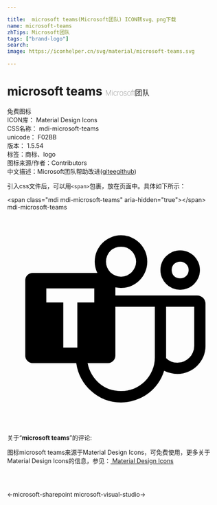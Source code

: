 ```yaml
---

title:  microsoft teams(Microsoft团队) ICON转svg、png下载
name: microsoft-teams
zhTips: Microsoft团队
tags: ["brand-logo"]
search: 
image: https://iconhelper.cn/svg/material/microsoft-teams.svg

---
```


# microsoft teams  <small style="font-size: 60%;font-weight: 100">Microsoft团队</small>


<div class="detail-page">
<p>
<span><span class="badge-success badge">免费图标</span> </span>
<br/>
<span>
ICON库：
<span class="badge-secondary badge">Material Design Icons</span> 
</span>
<br/>
<span>
CSS名称：
<span class="badge-secondary badge">mdi-microsoft-teams</span> 
</span>
<br/>
<span>
unicode：
<span class="badge-secondary badge">F02BB</span> 
<copy-btn content='F02BB' btn-title=""></copy-btn>
<copy-btn :content='String.fromCodePoint(parseInt("F02BB", 16))' btn-title="复制U"></copy-btn>
</span>
<br/>
<span>
版本：
<span class="badge-secondary badge">1.5.54</span> 
</span><br/><span>标签：<span class="badge-light badge"><router-link to="/tags/brand-logo.html">商标、logo</router-link></span></span>
<br/>
<span>图标来源/作者：<span class="badge-light badge">Contributors</span></span> 
<br/>
<span class="zh-detail">中文描述：<span class="badge-primary badge">Microsoft团队</span><span class="help-link"><span>帮助改进</span>(<a href="https://gitee.com/liuwave/icon-helper/edit/master/json/material/microsoft-teams.json" target="_blank" rel="noopener noreferrer">gitee</a><a href="https://github.com/liuwave/icon-helper/edit/master/json/material/microsoft-teams.json" target="_blank" rel="noopener noreferrer">github</a></span>)</span><br/>
</p>
</div>
<div class="alert alert-dark">
  <i class="mdi mdi-microsoft-teams mdi-48px"></i>
  <i class="mdi mdi-microsoft-teams mdi-36px"></i>
  <i class="mdi mdi-microsoft-teams mdi-24px"></i>
  <i class="mdi mdi-microsoft-teams mdi-18px"></i>
</div>
<div>
  <p>引入css文件后，可以用<code>&lt;span&gt;</code>包裹，放在页面中。具体如下所示：    
  </p>
  <div class="alert alert-primary" style="font-size: 14px">
    &lt;span class="mdi mdi-microsoft-teams" aria-hidden="true"&gt;&lt;/span&gt;
    <copy-btn content='<span class="mdi mdi-microsoft-teams" aria-hidden="true"></span>'></copy-btn>
  </div>
  <div class="alert alert-secondary">
    <i class="mdi mdi-microsoft-teams"
    style="font-size: 24px"
    aria-hidden="true"></i> mdi-microsoft-teams
    <copy-btn content="mdi-microsoft-teams" btn-title="复制图标名称"></copy-btn>
  </div>
</div>
<div id="svg" class="svg-wrap">
<svg xmlns="http://www.w3.org/2000/svg" viewBox="0 0 24 24"><path d="M19.19 8.77Q18.73 8.77 18.33 8.6 17.94 8.43 17.64 8.13 17.34 7.83 17.17 7.44 17 7.04 17 6.58 17 6.13 17.17 5.73 17.34 5.33 17.64 5.04 17.94 4.74 18.33 4.57 18.73 4.39 19.19 4.4 19.64 4.39 20.04 4.57 20.44 4.74 20.74 5.04 21.03 5.33 21.21 5.73 21.38 6.13 21.38 6.58 21.38 7.04 21.21 7.44 21.04 7.83 20.74 8.13 20.44 8.43 20.04 8.6 19.64 8.77 19.19 8.77M19.19 5.65Q18.8 5.65 18.5 5.92 18.25 6.19 18.25 6.58 18.25 6.97 18.5 7.25 18.8 7.5 19.19 7.5 19.58 7.5 19.85 7.25 20.13 7 20.13 6.58 20.13 6.19 19.85 5.92 19.58 5.65 19.19 5.65M22 10.33V15Q22 15.63 21.76 16.2 21.5 16.77 21.09 17.19 20.66 17.62 20.09 17.86 19.5 18.11 18.88 18.11 18.5 18.11 18.12 18 17.73 17.93 17.41 17.75 17.17 18.54 16.7 19.19 16.23 19.84 15.6 20.3 14.97 20.76 14.21 21 13.45 21.27 12.63 21.27 11.67 21.27 10.82 20.94 10 20.61 9.32 20 8.66 19.43 8.23 18.64 7.79 17.84 7.66 16.9H2.83Q2.5 16.9 2.24 16.65 2 16.41 2 16.07V7.73Q2 7.39 2.24 7.14 2.5 6.9 2.83 6.9H10Q9.71 6.3 9.71 5.65 9.71 5.04 9.94 4.5 10.16 4 10.56 3.58 10.96 3.19 11.5 2.96 12 2.73 12.62 2.73 13.23 2.73 13.76 2.96 14.29 3.19 14.69 3.58 15.09 4 15.31 4.5 15.54 5.04 15.54 5.65 15.54 6.25 15.31 6.79 15.09 7.32 14.69 7.71 14.29 8.11 13.76 8.34 13.23 8.57 12.62 8.57 12.47 8.57 12.31 8.55 12.16 8.53 12 8.5V9.4H21.06Q21.45 9.4 21.73 9.67 22 9.94 22 10.33M12.63 4Q12.28 4 12 4.11 11.67 4.24 11.44 4.47 11.22 4.7 11.09 5 10.96 5.31 10.96 5.65 10.96 6 11.09 6.3 11.22 6.6 11.44 6.83 11.67 7.05 12 7.19 12.28 7.32 12.63 7.32 12.97 7.32 13.27 7.19 13.57 7.05 13.8 6.83 14.03 6.6 14.16 6.3 14.3 6 14.3 5.65 14.3 5.31 14.16 5 14.03 4.7 13.8 4.47 13.57 4.24 13.27 4.11 12.97 4 12.63 4M7.78 10.18H9.66V8.62H4.34V10.18H6.22V15.18H7.78M16.38 16.27V10.65H12V16.07Q12 16.41 11.76 16.65 11.5 16.9 11.17 16.9H8.92Q9.05 17.57 9.39 18.15 9.73 18.72 10.21 19.14 10.69 19.55 11.31 19.79 11.92 20 12.63 20 13.4 20 14.08 19.73 14.76 19.43 15.28 18.92 15.79 18.41 16.08 17.73 16.38 17.05 16.38 16.27M20.75 15V10.65H17.63V16.36Q17.88 16.61 18.2 16.74 18.5 16.86 18.88 16.86 19.27 16.86 19.61 16.71 19.95 16.56 20.2 16.31 20.46 16.06 20.6 15.71 20.75 15.37 20.75 15Z" /></svg>
</div>
<detail full-name='mdi-microsoft-teams'></detail>
<div class="icon-detail__container">
<p>关于“<b>microsoft teams</b>”的评论:</p>
</div>
<Vssue title="关于“microsoft teams”的评论" />    
<div><p>图标microsoft teams来源于Material Design Icons，可免费使用，更多关于 Material Design Icons的信息，参见：<a target="_blank" href="https://iconhelper.cn/material.html"> Material Design Icons</a>
</p></div>

<div style="padding:2rem 0 " class="page-nav"><p class="inner"><span class="prev">←<router-link to="/icon/microsoft-sharepoint.html">microsoft-sharepoint</router-link></span> <span class="next"><router-link to="/icon/microsoft-visual-studio.html">microsoft-visual-studio</router-link>→</span></p></div>

